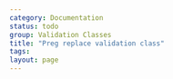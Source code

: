 ```yaml
---
category: Documentation
status: todo
group: Validation Classes
title: "Preg replace validation class"
tags: 
layout: page
---
```


